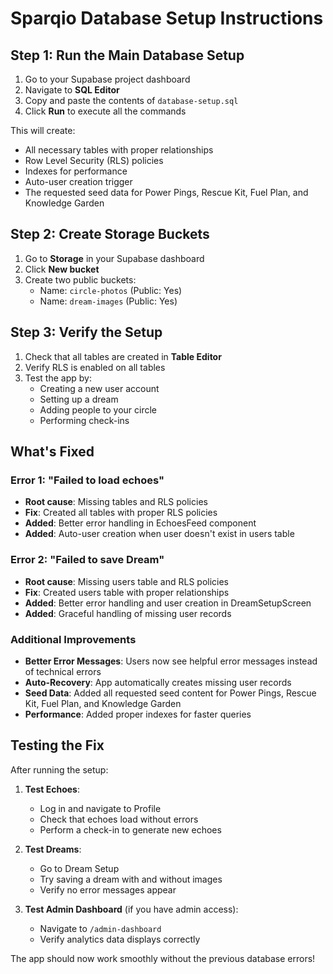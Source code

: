 # Sparqio Database Setup Instructions

## Step 1: Run the Main Database Setup

1. Go to your Supabase project dashboard
2. Navigate to **SQL Editor**
3. Copy and paste the contents of `database-setup.sql`
4. Click **Run** to execute all the commands

This will create:
- All necessary tables with proper relationships
- Row Level Security (RLS) policies
- Indexes for performance
- Auto-user creation trigger
- The requested seed data for Power Pings, Rescue Kit, Fuel Plan, and Knowledge Garden

## Step 2: Create Storage Buckets

1. Go to **Storage** in your Supabase dashboard
2. Click **New bucket**
3. Create two public buckets:
   - Name: `circle-photos` (Public: Yes)
   - Name: `dream-images` (Public: Yes)

## Step 3: Verify the Setup

1. Check that all tables are created in **Table Editor**
2. Verify RLS is enabled on all tables
3. Test the app by:
   - Creating a new user account
   - Setting up a dream
   - Adding people to your circle
   - Performing check-ins

## What's Fixed

### Error 1: "Failed to load echoes"
- **Root cause**: Missing tables and RLS policies
- **Fix**: Created all tables with proper RLS policies
- **Added**: Better error handling in EchoesFeed component
- **Added**: Auto-user creation when user doesn't exist in users table

### Error 2: "Failed to save Dream"
- **Root cause**: Missing users table and RLS policies
- **Fix**: Created users table with proper relationships
- **Added**: Better error handling and user creation in DreamSetupScreen
- **Added**: Graceful handling of missing user records

### Additional Improvements
- **Better Error Messages**: Users now see helpful error messages instead of technical errors
- **Auto-Recovery**: App automatically creates missing user records
- **Seed Data**: Added all requested seed content for Power Pings, Rescue Kit, Fuel Plan, and Knowledge Garden
- **Performance**: Added proper indexes for faster queries

## Testing the Fix

After running the setup:

1. **Test Echoes**: 
   - Log in and navigate to Profile
   - Check that echoes load without errors
   - Perform a check-in to generate new echoes

2. **Test Dreams**:
   - Go to Dream Setup
   - Try saving a dream with and without images
   - Verify no error messages appear

3. **Test Admin Dashboard** (if you have admin access):
   - Navigate to `/admin-dashboard`
   - Verify analytics data displays correctly

The app should now work smoothly without the previous database errors!